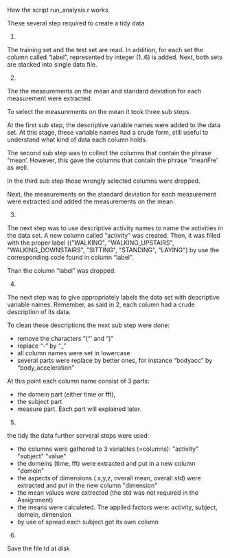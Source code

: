 How the script run_analysis.r works

These several step required to create a tidy data

1) 
The training set and the test set are read. 
In addition, for each set the column called “label”, represented by integer (1..6) is added. 
Next, both sets are stacked into single data file.

2) 
The the measurements on the mean and standard deviation for each measurement were extracted. 

To select the measurements on the mean it took three sub steps. 

At the first sub step, the descriptive variable names were added to the data set. 
At this stage, these variable names had a crude form, still useful to understand what kind of 
data each column holds. 

The second sub step was to collect the columns that contain the phrase “mean’. 
However, this gave the columns that contain the phrase “meanFre’ as well. 

In the third sub step those wrongly selected columns were dropped. 

Next, the measurements on the standard deviation for each measurement were extracted and added 
the measurements on the mean.


3) 
The next step was to use descriptive activity names to name the activities in the data set. 
A new column called “activity” was created. Then, it was filled with the proper label 
(("WALKING", "WALKING_UPSTAIRS", "WALKING_DOWNSTAIRS", "SITTING", "STANDING", "LAYING") 
by use the corresponding code found in column “label”. 

Than the column “label” was dropped.

4) 
The next step was to give appropriately labels the data set with descriptive variable names. 
Remember, as said in 2, each column had a crude description of its data.
 
To clean these descriptions the next sub step were done:
- remove the characters “(“’ and “)”               
- replace “-“ by “_”
- all column names were set in lowercase
- several parts were replace by better ones, for instance “bodyacc” by  “body_acceleration”

At this point each column name consist of 3 parts: 
- the domein part (either time or fft), 
- the subject part
- measure part. 
Each part will explained later.

5)
the tidy the data further serveral steps were used:
- the columns were gathered to 3 variables (=columns): "activity" "subject"  "value" 
- the domeins (time, fft) were extracted and put in a new column "domein"
- the aspects of dimensions ( x,y,z,  overall mean, overall std) were extracted and
  put in the new column "dimension"
- the mean values were extrected (the std was not required in the Assignment)
- the means were calculeted. The applied factors were: activity, subject, domein, dimension
- by use of spread each subject got its own column

6) 
Save the file td at disk

